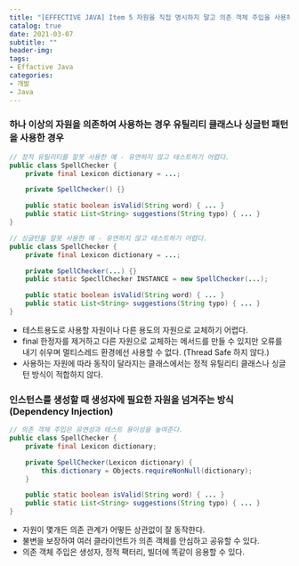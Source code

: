```yaml
---
title: "[EFFECTIVE JAVA] Item 5 자원을 직접 명시하지 말고 의존 객체 주입을 사용하라"
catalog: true
date: 2021-03-07
subtitle: ""
header-img:
tags:
- Effactive Java
categories:
- 개발
- Java
---
```

### 하나 이상의 자원을 의존하여 사용하는 경우 유틸리티 클래스나 싱글턴 패턴을 사용한 경우
```java
// 정적 유틸리티를 잘못 사용한 예 - 유연하지 않고 테스트하기 어렵다.
public class SpellChecker {
    private final Lexicon dictionary = ...;

    private SpellChecker() {}

    public static boolean isValid(String word) { ... }
    public static List<String> suggestions(String typo) { ... }
}
```

```java
// 싱글턴을 잘못 사용한 예 - 유연하지 않고 테스트하기 어렵다.
public class SpellChecker {
    private final Lexicon dictionary = ...;

    private SpellChecker(...) {}
    public static SpecllChecker INSTANCE = new SpellChecker(...);

    public static boolean isValid(String word) { ... }
    public static List<String> suggestions(String typo) { ... }
}
```
- 테스트용도로 사용할 자원이나 다른 용도의 자원으로 교체하기 어렵다.
- final 한정자를 제거하고 다른 자원으로 교체하는 메서드를 만들 수 있지만 오류를 내기 쉬우며 멀티스레드 환경에선 사용할 수 없다. (Thread Safe 하지 않다.)
- 사용하는 자원에 따라 동작이 달라지는 클래스에서는 정적 유틸리티 클래스나 싱글턴 방식이 적합하지 않다.

### 인스턴스를 생성할 때 생성자에 필요한 자원을 넘겨주는 방식 (Dependency Injection)
```java
// 의존 객체 주입은 유연성과 테스트 용이성을 높여준다.
public class SpellChecker {
    private final Lexicon dictionary;

    private SpellChecker(Lexicon dictionary) {
        this.dictionary = Objects.requireNonNull(dictionary);
    }

    public static boolean isValid(String word) { ... }
    public static List<String> suggestions(String typo) { ... }
}
```
- 자원이 몇개든 의존 관계가 어떻든 상관없이 잘 동작한다.
- 불변을 보장하여 여러 클라이언트가 의존 객체를 안심하고 공유할 수 있다.
- 의존 객체 주입은 생성자, 정적 팩터리, 빌더에 똑같이 응용할 수 있다.
